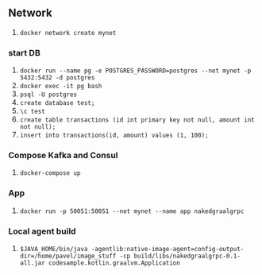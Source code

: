 ## Network

1. `docker network create mynet`

### start DB
1. `docker run --name pg -e POSTGRES_PASSWORD=postgres --net mynet -p 5432:5432 -d postgres`
2. `docker exec -it pg bash`
3. `psql -U postgres`
4. `create database test;`
5. `\c test`
6. `create table transactions (id int primary key not null, amount int not null);`
7. `insert into transactions(id, amount) values (1, 100);`


### Compose Kafka and Consul
1. `docker-compose up`

### App
1. `docker run -p 50051:50051 --net mynet --name app nakedgraalgrpc` 


### Local agent build
1. `$JAVA_HOME/bin/java -agentlib:native-image-agent=config-output-dir=/home/pavel/image_stuff -cp build/libs/nakedgraalgrpc-0.1-all.jar codesample.kotlin.graalvm.Application`